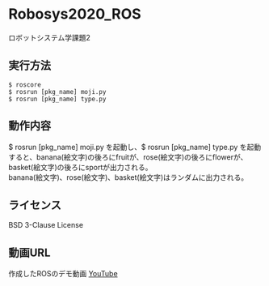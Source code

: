 # Robosys2020_ROS
ロボットシステム学課題2


## 実行方法
```
$ roscore
$ rosrun [pkg_name] moji.py
$ rosrun [pkg_name] type.py
```

## 動作内容
$ rosrun [pkg_name] moji.py を起動し、$ rosrun [pkg_name] type.py を起動すると、banana(絵文字)の後ろにfruitが、rose(絵文字)の後ろにflowerが、basket(絵文字)の後ろにsportが出力される。  
banana(絵文字)、rose(絵文字)、basket(絵文字)はランダムに出力される。


## ライセンス
BSD 3-Clause License


## 動画URL
作成したROSのデモ動画
[YouTube](https://youtu.be/LWMRvgoxdrM)

